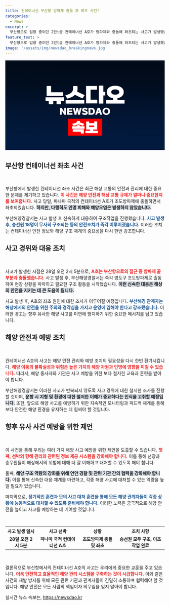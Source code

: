 ```yaml
---
title: 컨테이너선 부산항 방파제 충돌 후 좌초 사건!
categories:
  - News
excerpt: >
  부산항으로 입항 중이던 2만t급 컨테이너선 A호가 방파제와 충돌해 좌초되는 사고가 발생했습니다. 다행히 인명 피해는 없고 해양오염도 없이 구조작업이 성공적으로 완료됐습니다. 해경은 사고 경위를 조사 중입니다.
feature_text: >
  부산항으로 입항 중이던 2만t급 컨테이너선 A호가 방파제와 충돌해 좌초되는 사고가 발생했습니다. 다행히 인명 피해는 없고 해양오염도 없이 구조작업이 성공적으로 완료됐습니다. 해경은 사고 경위를 조사 중입니다.
image: '/assets/img/newsdao_breakingnews.jpg'
---
```


<p><img src="/assets/img/newsdao_breakingnews.jpg" alt="ranknews 속보" /></p>

<h2 data-ke-size="size26">부산항 컨테이너선 좌초 사건</h2>

<p data-ke-size="size16">&nbsp;</p>

<p>부산항에서 발생한 컨테이너선 좌초 사건은 최근 해상 교통의 안전과 관리에 대한 중요한 문제를 제기하고 있습니다. <b><span style="color: #ee2323;">이 사건은 해양 안전과 해상 교통 규제가 얼마나 중요한지를 보여줍니다.</span></b> 사고 당일, 파나마 국적의 컨테이너선 A호가 조도방파제에 충돌하면서 좌초되었습니다. <b><span style="background-color: #21538527;">하지만, 다행히도 인명 피해와 해양오염은 발생하지 않았습니다.</span></b></p>

<p>부산해양경찰서는 사고 발생 후 신속하게 대응하여 구조작업을 진행했습니다. <b><span style="color: #1a5490;">사고 발생 후, 승선원 18명이 무사히 구조되는 등의 안전조치가 즉각 이루어졌습니다.</span></b> 이러한 조치는 컨테이너선 안전 정보와 해양 구조 체계의 중요성을 다시 한번 강조합니다.</p>

<h2 data-ke-size="size26">사고 경위와 대응 조치</h2>

<p data-ke-size="size16">&nbsp;</p>

<p>사고가 발생한 시점은 28일 오전 2시 5분으로, <b><span style="color: #ee2323;">A호는 부산항으로의 접근 중 방파제 끝부분과 충돌했습니다.</span></b> 사고 발생 후, 부산해양경찰서는 즉각 영도구 조도방파제로 출동하여 현장 상황을 파악하고 필요한 구조 활동을 시작했습니다. <b><span style="background-color: #21538527;">이런 신속한 대응은 해상의 안전을 지키는 데 큰 도움이 됩니다.</span></b></p>

<p>사고 발생 후, A호의 좌초 원인에 대한 조사가 이루어질 예정입니다. <b><span style="color: #1a5490;">부산해경 관계자는 해상에서의 안전을 위한 주의와 경각심을 가지고 운영에 임해야 한다고 강조했습니다.</span></b> 이러한 경고는 향후 유사한 해양 사고를 미연에 방지하기 위한 중요한 메시지를 담고 있습니다.</p>

<h2 data-ke-size="size26">해양 안전과 예방 조치</h2>

<p data-ke-size="size16">&nbsp;</p>

<p>컨테이너선 A호의 사고는 해양 안전 관리와 예방 조치의 필요성을 다시 한번 환기시킵니다. <b><span style="color: #ee2323;">해양 이동의 불확실성과 위험은 높은 가치의 해양 자원과 인명에 영향을 미칠 수 있습니다.</span></b> 따라서, 해양 종사자와 기관은 사고 예방을 위한 보다 철저한 교육과 훈련을 받아야 합니다.</p>

<p>부산해양경찰서는 이러한 사고가 반복되지 않도록 사고 경위에 대한 철저한 조사를 진행할 것이며, <b><span style="background-color: #21538527;">운항 시 지형 및 환경에 대한 철저한 이해가 중요하다는 인식을 고취할 예정입니다.</span></b> 또한, 앞으로 해양 사고를 예방하기 위한 지속적인 모니터링과 피드백 체계를 통해 보다 안전한 해양 환경을 유지하는 데 힘써야 할 것입니다.</p>

<h2 data-ke-size="size26">향후 유사 사건 예방을 위한 제언</h2>

<p data-ke-size="size16">&nbsp;</p>

<p>이 사건을 통해 우리는 여러 가지 해양 사고 예방을 위한 제언을 도출할 수 있습니다. <b><span style="color: #ee2323;">첫째, 선박의 항해 관리와 관련된 정보 제공 시스템을 강화해야 합니다.</span></b> 이를 통해 선장과 승무원들이 해상에서의 위험에 대해 더 잘 이해하고 대처할 수 있도록 해야 합니다.</p>

<p>둘째, <b><span style="background-color: #21538527;">해양 구조 역량의 강화를 위해 연안 경찰 및 관련 기관 간의 협력을 강화해야 합니다.</span></b> 이를 통해 신속한 대응 체계를 마련하고, 각종 해양 사고에 대처할 수 있는 역량을 높일 필요가 있습니다.</p>

<p>마지막으로, <b><span style="color: #1a5490;">정기적인 훈련과 모의 사고 대처 훈련을 통해 모든 해양 관계자들이 각종 상황에 능동적으로 대처할 수 있도록 준비해야 합니다.</span></b> 이러한 노력은 궁극적으로 해양 안전을 높이고 사고를 예방하는 데 기여할 것입니다.</p>

<p data-ke-size="size16">&nbsp;</p>

<table style="width: 100%;">
    <tr>
        <th style="text-align: center;">사고 발생 일시</th>
        <th style="text-align: center;">사고 선박</th>
        <th style="text-align: center;">상황</th>
        <th style="text-align: center;">조치 사항</th>
    </tr>
    <tr>
        <td style="text-align: center; height: 17px;"><b>28일 오전 2시 5분</b></td>
        <td style="text-align: center; height: 17px;"><b>파나마 국적 컨테이너선 A호</b></td>
        <td style="text-align: center; height: 17px;"><b>조도방파제 충돌 및 좌초</b></td>
        <td style="text-align: center; height: 17px;"><b>승선원 모두 구조, 이초 작업 완료</b></td>
    </tr>
</table>

<p data-ke-size="size16">&nbsp;</p>

<p>결론적으로 부산항에서의 컨테이너선 A호의 사고는 우리에게 중요한 교훈을 주고 있습니다. <b><span style="color: #ee2323;">더욱 안전하고 효율적인 해양 관리 시스템을 구축하는 것이 시급합니다.</span></b> 이와 같은 사건의 재발 방지를 위해 모든 관련 기관과 관계자들이 긴밀히 소통하며 협력해야 할 것입니다. 해양 안전은 모든 사람의 책임이자 의무임을 잊지 말아야 합니다.</p>
실시간 뉴스 속보는, <a href="https://newsdao.kr" rel="dofollow">https://newsdao.kr</a>



